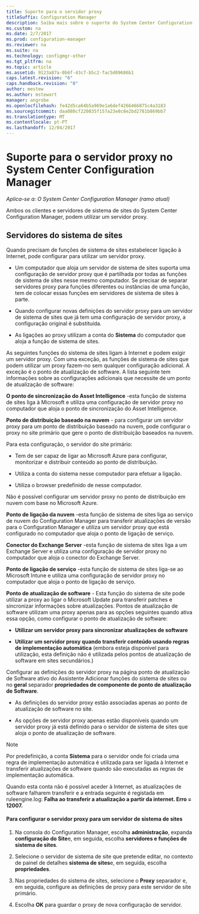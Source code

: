 ```yaml
---
title: Suporte para o servidor proxy
titleSuffix: Configuration Manager
description: Saiba mais sobre o suporte do System Center Configuration Manager para servidores de proxy que utilizam servidores do sistema de sites e clientes.
ms.custom: na
ms.date: 2/7/2017
ms.prod: configuration-manager
ms.reviewer: na
ms.suite: na
ms.technology: configmgr-other
ms.tgt_pltfrm: na
ms.topic: article
ms.assetid: 9123a87a-0b6f-43c7-b5c2-fac5d09686b1
caps.latest.revision: "6"
caps.handback.revision: "0"
author: mestew
ms.author: mstewart
manager: angrobe
ms.openlocfilehash: fe42d5ca64b5a969e1a6def4266466875c4a3183
ms.sourcegitcommit: daa080cf220835f157a23e8c8e2bd2781b869bb7
ms.translationtype: MT
ms.contentlocale: pt-PT
ms.lasthandoff: 12/04/2017
---
```

# <a name="proxy-server-support-in-system-center-configuration-manager"></a>Suporte para o servidor proxy no System Center Configuration Manager

*Aplica-se a: O System Center Configuration Manager (ramo atual)*

Ambos os clientes e servidores de sistema de sites do System Center Configuration Manager, podem utilizar um servidor proxy.  

## <a name="site-system-servers"></a>Servidores do sistema de sites  
Quando precisam de funções de sistema de sites estabelecer ligação à Internet, pode configurar para utilizar um servidor proxy.  

-   Um computador que aloja um servidor de sistema de sites suporta uma configuração de servidor proxy que é partilhada por todas as funções de sistema de sites nesse mesmo computador. Se precisar de separar servidores proxy para funções diferentes ou instâncias de uma função, tem de colocar essas funções em servidores de sistema de sites à parte.  

-   Quando configurar novas definições do servidor proxy para um servidor de sistema de sites que já tem uma configuração de servidor proxy, a configuração original é substituída.  

-   As ligações ao proxy utilizam a conta do **Sistema** do computador que aloja a função de sistema de sites.  

As seguintes funções do sistema de sites ligam à Internet e podem exigir um servidor proxy.  Com uma exceção, as funções de sistema de sites que podem utilizar um proxy fazem-no sem qualquer configuração adicional. A exceção é o ponto de atualização de software. A lista seguinte tem informações sobre as configurações adicionais que necessite de um ponto de atualização de software:  

**O ponto de sincronização do Asset Intelligence** -esta função de sistema de sites liga à Microsoft e utiliza uma configuração de servidor proxy no computador que aloja o ponto de sincronização do Asset Intelligence.  

**Ponto de distribuição baseado na nuvem** - para configurar um servidor proxy para um ponto de distribuição baseado na nuvem, pode configurar o proxy no site primário que gere o ponto de distribuição baseados na nuvem.  

Para esta configuração, o servidor do site primário:  

-   Tem de ser capaz de ligar ao Microsoft Azure para configurar, monitorizar e distribuir conteúdo ao ponto de distribuição.  

-   Utiliza a conta do sistema nesse computador para efetuar a ligação.  

-   Utiliza o browser predefinido de nesse computador.  

Não é possível configurar um servidor proxy no ponto de distribuição em nuvem com base no Microsoft Azure.  

**Ponto de ligação da nuvem** -esta função de sistema de sites liga ao serviço de nuvem do Configuration Manager para transferir atualizações de versão para o Configuration Manager e utiliza um servidor proxy que está configurado no computador que aloja o ponto de ligação de serviço.  

**Conector do Exchange Server** -esta função de sistema de sites liga a um Exchange Server e utiliza uma configuração de servidor proxy no computador que aloja o conector do Exchange Server.  

**Ponto de ligação de serviço** -esta função de sistema de sites liga-se ao Microsoft Intune e utiliza uma configuração de servidor proxy no computador que aloja o ponto de ligação de serviço.  

**Ponto de atualização de software** - Esta função do sistema de site pode utilizar a proxy ao ligar o Microsoft Update para transferir patches e sincronizar informações sobre atualizações. Pontos de atualização de software utilizam uma proxy apenas para as opções seguintes quando ativa essa opção, como configurar o ponto de atualização de software:  

-   **Utilizar um servidor proxy para sincronizar atualizações de software**  

-   **Utilizar um servidor proxy quando transferir conteúdo usando regras de implementação automática** (embora esteja disponível para utilização, esta definição não é utilizada pelos pontos de atualização de software em sites secundários.)  

Configurar as definições do servidor proxy na página ponto de atualização de Software ativo do Assistente Adicionar funções do sistema de sites ou no **geral** separador **propriedades de componente de ponto de atualização de Software**.  

-   As definições do servidor proxy estão associadas apenas ao ponto de atualização de software no site.  

-   As opções de servidor proxy apenas estão disponíveis quando um servidor proxy já está definido para o servidor de sistema de sites que aloja o ponto de atualização de software.  

> [!NOTE]  
>  Por predefinição, a conta **Sistema** para o servidor onde foi criada uma regra de implementação automática é utilizada para ser ligada à Internet e transferir atualizações de software quando são executadas as regras de implementação automática.  
>   
>  Quando esta conta não é possível aceder à Internet, as atualizações de software falharem transferir e a entrada seguinte é registada em ruleengine.log: **Falha ao transferir a atualização a partir da internet. Erro = 12007.**  

#### <a name="to-set-up-the-proxy-server-for-a-site-system-server"></a>Para configurar o servidor proxy para um servidor de sistema de sites  

1.  Na consola do Configuration Manager, escolha **administração**, expanda **configuração do Site**e, em seguida, escolha **servidores e funções de sistema de sites**.  

2.  Selecione o servidor de sistema de site que pretende editar, no contexto de painel de detalhes **sistema de sites**e, em seguida, escolha **propriedades**.  

3.  Nas propriedades do sistema de sites, selecione o **Proxy** separador e, em seguida, configure as definições de proxy para este servidor de site primário.  

4.  Escolha **OK** para guardar o proxy de nova configuração de servidor.  
